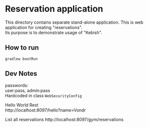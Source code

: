 # Reservation application

This directory contains separate stand-alone application. 
This is web application for creating "reservations".  
Its purpose is to demonstrate usage of "Kebish".

## How to run
`gradlew bootRun`



## Dev Notes

passwords:  
user:pass, admin:pass  
Hardcoded in class `WebSecurityConfig`


Hello World Rest  
http://localhost:8097/hello?name=Vondr

List all reservations
http://localhost:8097/gym/reservations


